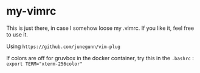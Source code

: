# my-vimrc
This is just there, in case I somehow loose my .vimrc. If you like it, feel free to use it.

Using `https://github.com/junegunn/vim-plug`

If colors are off for gruvbox in the docker container, try this in the `.bashrc` : `export TERM="xterm-256color"`
